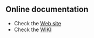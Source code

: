 Online documentation
--------------------
- Check the [Web site](https://atcollab.github.io/at/)
- Check the [WIKI](https://github.com/atcollab/at/wiki)
